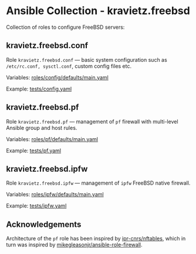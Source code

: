 # Ansible Collection - kravietz.freebsd

Collection of roles to configure FreeBSD servers:

## kravietz.freebsd.conf
Role `kravietz.freebsd.conf` — basic system configuration such as `/etc/rc.conf, sysctl.conf`, custom config files etc.

Variables: [roles/config/defaults/main.yaml](roles/config/defaults/main.yaml)

Example: [tests/config.yaml](tests/config.yaml)

## kravietz.freebsd.pf
Role `kravietz.freebsd.pf` — management of `pf` firewall with multi-level Ansible group and host rules.

Variables: [roles/pf/defaults/main.yaml](roles/pf/defaults/main.yaml)

Example: [tests/pf.yaml](tests/pf.yaml)

## kravietz.freebsd.ipfw
Role `kravietz.freebsd.ipfw` — management of `ipfw` FreeBSD native firewall.

Variables: [roles/ipfw/defaults/main.yaml](roles/ipfw/defaults/main.yaml)

Example: [tests/ipfw.yaml](tests/ipfw.yaml)

## Acknowledgements

Architecture of the `pf` role has been inspired by [ipr-cnrs/nftables](https://github.com/ipr-cnrs/nftables),
which in turn was inspired by [mikegleasonjr/ansible-role-firewall](https://github.com/mikegleasonjr/ansible-role-firewall).